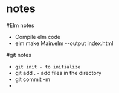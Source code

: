 # notes


#Elm notes
* Compile elm code
* elm make Main.elm --output index.html
 





#git notes
* `git init - to initialize`
* git add . - add files in the directory
* git commit -m
*


